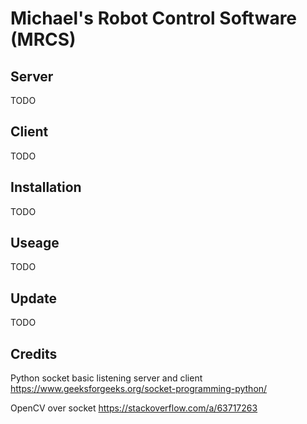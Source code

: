 # Michael's Robot Control Software (MRCS)

## Server
TODO

## Client
TODO

## Installation
TODO

## Useage
TODO

## Update
TODO

## Credits
Python socket basic listening server and client 
https://www.geeksforgeeks.org/socket-programming-python/

OpenCV over socket
https://stackoverflow.com/a/63717263
